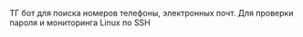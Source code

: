 ТГ бот для поиска номеров телефоны, электронных почт. Для проверки пароля и мониторинга Linux по SSH
